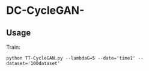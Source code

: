 # DC-CycleGAN-

## Usage
Train:
```
python TT-CycleGAN.py --lambdaG=5 --date='time1' --dataset='100dataset'
```
